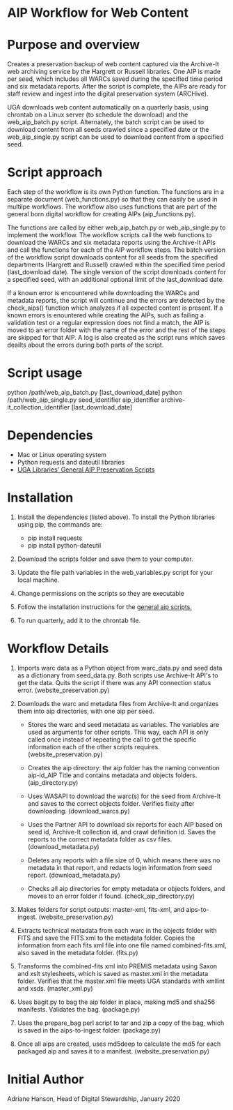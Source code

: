 # AIP Workflow for Web Content

# Purpose and overview
Creates a preservation backup of web content captured via the Archive-It web archiving service by the Hargrett or Russell libraries. One AIP is made per seed, which includes all WARCs saved during the specified time period and six metadata reports. After the script is complete, the AIPs are ready for staff review and ingest into the digital preservation system (ARCHive).

UGA downloads web content automatically on a quarterly basis, using chrontab on a Linux server (to schedule the download) and the web_aip_batch.py script. Alternately, the batch script can be used to download content from all seeds crawled since a specified date or the web_aip_single.py script can be used to download content from a specified seed.  

# Script approach
Each step of the workflow is its own Python function. The functions are in a separate document (web_functions.py) so that they can easily be used in multilpe workflows. The workflow also uses functions that are part of the general born digital workflow for creating AIPs (aip_functions.py).

The functions are called by either web_aip_batch.py or web_aip_single.py to implement the workflow. The workflow scripts call the web functions to download the WARCs and six metadata reports using the Archive-It APIs and call the functions for each of the AIP workflow steps. The batch version of the workflow script downloads content for all seeds from the specified departments (Hargrett and Russell) crawled within the specified time period (last_download date). The single version of the script downloads content for a specified seed, with an additional optional limit of the last_download date. 
 
If a known error is encountered while downloading the WARCs and metadata reports, the script will continue and the errors are detected by the check_aips() function which analyzes if all expected content is present. If a known errors is enountered while creating the AIPs, such as failing a validation test or a regular expression does not find a match, the AIP is moved to an error folder with the name of the error and the rest of the steps are skipped for that AIP. A log is also created as the script runs which saves deailts about the errors during both parts of the script. 

# Script usage
python /path/web_aip_batch.py [last_download_date]
python /path/web_aip_single.py seed_identifier aip_identifier archive-it_collection_identifier [last_download_date]

# Dependencies
* Mac or Linux operating system
* Python requests and dateutil libraries
* [UGA Libraries' General AIP Preservation Scripts](https://github.com/uga-libraries/general-aip)

# Installation
1. Install the dependencies (listed above).  To install the Python libraries using pip, the commands are:
    * pip install requests
    * pip install python-dateutil
    
    
2. Download the scripts folder and save them to your computer.
3. Update the file path variables in the web_variables.py script for your local machine.
4. Change permissions on the scripts so they are executable
5. Follow the installation instructions for the [general aip scripts.](https://github.com/uga-libraries/general-aip)
6. To run quarterly, add it to the chrontab file.

# Workflow Details

1. Imports warc data as a Python object from warc_data.py and seed data as a dictionary from seed_data.py. Both scripts use Archive-It API's to get the data. Quits the script if there was any API connection status error. (website_preservation.py)


2. Downloads the warc and metadata files from Archive-It and organizes them into aip directories, with one aip per seed.

    * Stores the warc and seed metadata as variables. The variables are used as arguments for other scripts. This way, each API is only called once instead of repeating the call to get the specific information each of the other scripts requires. (website_preservation.py)

    * Creates the aip directory: the aip folder has the naming convention aip-id_AIP Title and contains metadata and objects folders. (aip_directory.py)

    * Uses WASAPI to download the warc(s) for the seed from Archive-It and saves to the correct objects folder. Verifies fixity after downloading. (download_warcs.py)

    * Uses the Partner API to download six reports for each AIP based on seed id, Archive-It collection id, and crawl definition id. Saves the reports to the correct metadata folder as csv files. (download_metadata.py)

    * Deletes any reports with a file size of 0, which means there was no metadata in that report, and redacts login information from seed report. (download_metadata.py)

    * Checks all aip directories for empty metadata or objects folders, and moves to an error folder if found. (check_aip_directory.py)

3. Makes folders for script outputs: master-xml, fits-xml, and aips-to-ingest. (website_preservation.py)

4. Extracts technical metadata from each warc in the objects folder with FITS and save the FITS xml to the metadata folder. Copies the information from each fits xml file into one file named combined-fits.xml, also saved in the metadata folder. (fits.py)

5. Transforms the combined-fits xml into PREMIS metadata using Saxon and xslt stylesheets, which is saved as master.xml in the metadata folder. Verifies that the master.xml file meets UGA standards with xmllint and xsds. (master_xml.py)

6. Uses bagit.py to bag the aip folder in place, making md5 and sha256 manifests. Validates the bag. (package.py)

7. Uses the prepare_bag perl script to tar and zip a copy of the bag, which is saved in the aips-to-ingest folder. (package.py)

8. Once all aips are created, uses md5deep to calculate the md5 for each packaged aip and saves it to a manifest. (website_preservation.py)

# Initial Author
Adriane Hanson, Head of Digital Stewardship, January 2020
